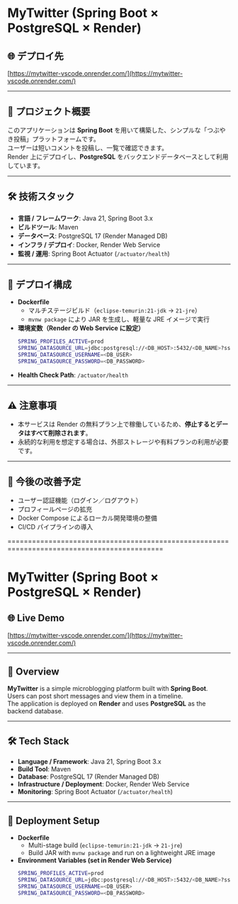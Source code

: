# MyTwitter (Spring Boot × PostgreSQL × Render)

## 🌐 デプロイ先
[https://mytwitter-vscode.onrender.com/](https://mytwitter-vscode.onrender.com/)

---

## 📖 プロジェクト概要
このアプリケーションは **Spring Boot** を用いて構築した、シンプルな「つぶやき投稿」プラットフォームです。  
ユーザーは短いコメントを投稿し、一覧で確認できます。  
Render 上にデプロイし、**PostgreSQL** をバックエンドデータベースとして利用しています。

---

## 🛠️ 技術スタック
- **言語 / フレームワーク**: Java 21, Spring Boot 3.x  
- **ビルドツール**: Maven  
- **データベース**: PostgreSQL 17 (Render Managed DB)  
- **インフラ / デプロイ**: Docker, Render Web Service  
- **監視 / 運用**: Spring Boot Actuator (`/actuator/health`)  

---

## 🚀 デプロイ構成
- **Dockerfile**
  - マルチステージビルド（`eclipse-temurin:21-jdk` → `21-jre`）
  - `mvnw package` により JAR を生成し、軽量な JRE イメージで実行
- **環境変数（Render の Web Service に設定）**
  ```bash
  SPRING_PROFILES_ACTIVE=prod
  SPRING_DATASOURCE_URL=jdbc:postgresql://<DB_HOST>:5432/<DB_NAME>?sslmode=require
  SPRING_DATASOURCE_USERNAME=<DB_USER>
  SPRING_DATASOURCE_PASSWORD=<DB_PASSWORD>

- **Health Check Path**: `/actuator/health`  

---

## ⚠️ 注意事項
- 本サービスは Render の無料プラン上で稼働しているため、**停止するとデータはすべて削除されます**。  
- 永続的な利用を想定する場合は、外部ストレージや有料プランの利用が必要です。  

---

## 📌 今後の改善予定
- ユーザー認証機能（ログイン／ログアウト）  
- プロフィールページの拡充  
- Docker Compose によるローカル開発環境の整備  
- CI/CD パイプラインの導入  

============================================================================================
# MyTwitter (Spring Boot × PostgreSQL × Render)

## 🌐 Live Demo
[https://mytwitter-vscode.onrender.com/](https://mytwitter-vscode.onrender.com/)

---

## 📖 Overview
**MyTwitter** is a simple microblogging platform built with **Spring Boot**.  
Users can post short messages and view them in a timeline.  
The application is deployed on **Render** and uses **PostgreSQL** as the backend database.

---

## 🛠️ Tech Stack
- **Language / Framework**: Java 21, Spring Boot 3.x  
- **Build Tool**: Maven  
- **Database**: PostgreSQL 17 (Render Managed DB)  
- **Infrastructure / Deployment**: Docker, Render Web Service  
- **Monitoring**: Spring Boot Actuator (`/actuator/health`)  

---

## 🚀 Deployment Setup
- **Dockerfile**
  - Multi-stage build (`eclipse-temurin:21-jdk` → `21-jre`)  
  - Build JAR with `mvnw package` and run on a lightweight JRE image  
- **Environment Variables (set in Render Web Service)**
  ```bash
  SPRING_PROFILES_ACTIVE=prod
  SPRING_DATASOURCE_URL=jdbc:postgresql://<DB_HOST>:5432/<DB_NAME>?sslmode=require
  SPRING_DATASOURCE_USERNAME=<DB_USER>
  SPRING_DATASOURCE_PASSWORD=<DB_PASSWORD>
